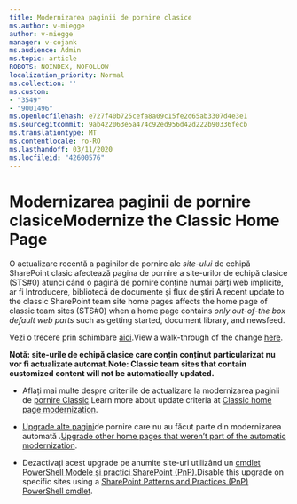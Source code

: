 ```yaml
---
title: Modernizarea paginii de pornire clasice
ms.author: v-miegge
author: v-miegge
manager: v-cojank
ms.audience: Admin
ms.topic: article
ROBOTS: NOINDEX, NOFOLLOW
localization_priority: Normal
ms.collection: ''
ms.custom:
- "3549"
- "9001496"
ms.openlocfilehash: e727f40b725cefa8a09c15fe2d65ab3307d4e3e1
ms.sourcegitcommit: 9ab422063e5a474c92ed956d42d222b90336fecb
ms.translationtype: MT
ms.contentlocale: ro-RO
ms.lasthandoff: 03/11/2020
ms.locfileid: "42600576"
---
```

# <a name="modernize-the-classic-home-page"></a><span data-ttu-id="84879-102">Modernizarea paginii de pornire clasice</span><span class="sxs-lookup"><span data-stu-id="84879-102">Modernize the Classic Home Page</span></span>

<span data-ttu-id="84879-103">O actualizare recentă a paginilor de pornire ale *site-ului* de echipă SharePoint clasic afectează pagina de pornire a site-urilor de echipă clasice (STS#0) atunci când o pagină de pornire conține numai părți web implicite, ar fi Introducere, bibliotecă de documente și flux de știri.</span><span class="sxs-lookup"><span data-stu-id="84879-103">A recent update to the classic SharePoint team site home pages affects the home page of classic team sites (STS#0) when a home page contains *only out-of-the box default web parts* such as getting started, document library, and newsfeed.</span></span>

<span data-ttu-id="84879-104">Vezi o trecere prin schimbare [aici](https://docs.microsoft.com/sharepoint/sharepointonline/media/homepage-upgrade-gif.gif).</span><span class="sxs-lookup"><span data-stu-id="84879-104">View a walk-through of the change [here](https://docs.microsoft.com/sharepoint/sharepointonline/media/homepage-upgrade-gif.gif).</span></span> 

<span data-ttu-id="84879-105">**Notă: site-urile de echipă clasice care conțin conținut particularizat nu vor fi actualizate automat.**</span><span class="sxs-lookup"><span data-stu-id="84879-105">**Note: Classic team sites that contain customized content will not be automatically updated.**</span></span>

* <span data-ttu-id="84879-106">Aflați mai multe despre criteriile de actualizare la modernizarea paginii de [pornire Classic](https://docs.microsoft.com/sharepoint/disable-auto-modernization-classic-home-pages#why-update-classic-team-site-home-pages-to-modern).</span><span class="sxs-lookup"><span data-stu-id="84879-106">Learn more about update criteria at [Classic home page modernization](https://docs.microsoft.com/sharepoint/disable-auto-modernization-classic-home-pages#why-update-classic-team-site-home-pages-to-modern).</span></span>

* <span data-ttu-id="84879-107">[Upgrade alte pagini](https://docs.microsoft.com/sharepoint/dev/transform/modernize-userinterface-site-pages)de pornire care nu au făcut parte din modernizarea automată .</span><span class="sxs-lookup"><span data-stu-id="84879-107">[Upgrade other home pages that weren’t part of the automatic modernization](https://docs.microsoft.com/sharepoint/dev/transform/modernize-userinterface-site-pages).</span></span>

* <span data-ttu-id="84879-108">Dezactivați acest upgrade pe anumite site-uri utilizând un [cmdlet PowerShell Modele și practici SharePoint (PnP).](https://docs.microsoft.com/powershell/sharepoint/sharepoint-pnp/sharepoint-pnp-cmdlets)</span><span class="sxs-lookup"><span data-stu-id="84879-108">Disable this upgrade on specific sites using a [SharePoint Patterns and Practices (PnP) PowerShell cmdlet](https://docs.microsoft.com/powershell/sharepoint/sharepoint-pnp/sharepoint-pnp-cmdlets).</span></span>
